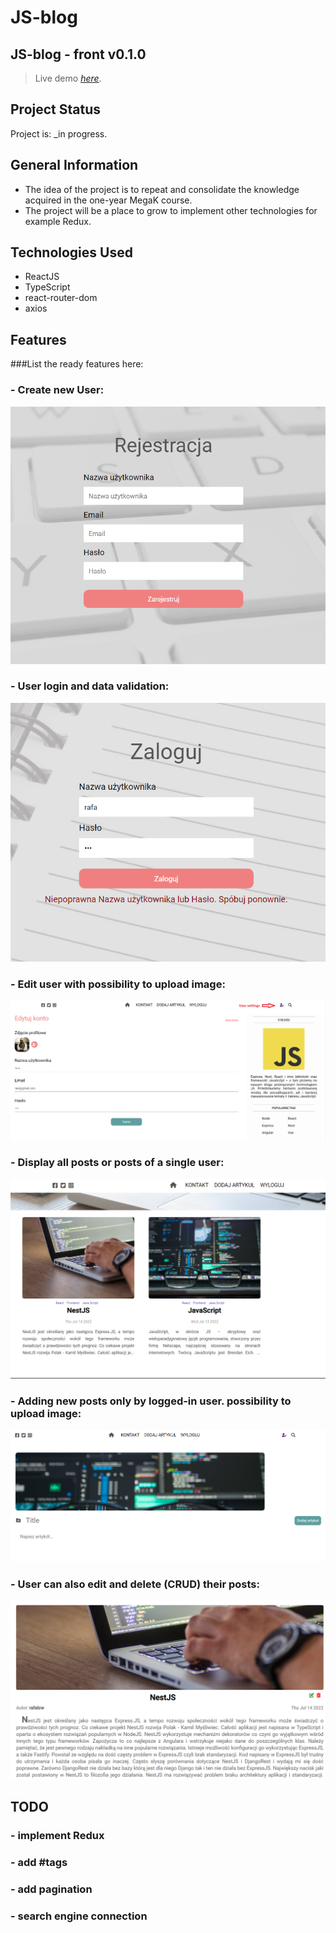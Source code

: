 # JS-blog

## JS-blog - front v0.1.0
> Live demo [_here_](https://js-blog.networkmanager.pl/). <!-- If you have the project hosted somewhere, include the link here. -->

## Project Status
Project is: _in progress.

## General Information
- The idea of the project is to repeat and consolidate the knowledge acquired in the one-year MegaK course.
- The project will be a place to grow to implement other technologies for example Redux.

## Technologies Used
- ReactJS
- TypeScript
- react-router-dom
- axios


## Features
###List the ready features here:
### - Create new User:
  ![register](./readme/register.png)

### - User login and data validation:
  ![login](./readme/login.png)

### - Edit user with possibility to upload image:
![settings](./readme/settings.png)

### - Display all posts or posts of a single user:
![all-posts](./readme/all-posts.png)

### - Adding new posts only by logged-in user. possibility to upload image:
![add-post](./readme/add-post.png)

### - User can also edit and delete (CRUD) their posts:
![edit-post](./readme/edit-post.png)

## TODO

### - implement Redux
### - add #tags
### - add pagination
### - search engine connection
 